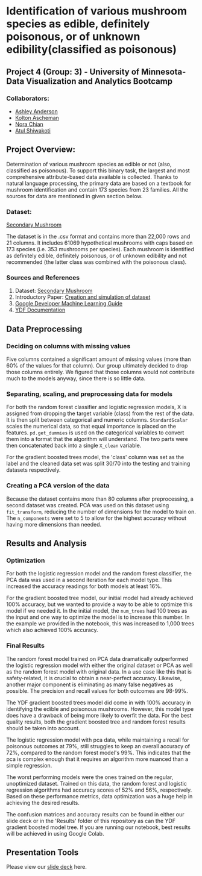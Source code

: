 # Identification of various mushroom species as edible, definitely poisonous, or of unknown edibility(classified as poisonous)

## Project 4 (Group: 3) - University of Minnesota- Data Visualization and Analytics Bootcamp

### Collaborators:
* [Ashley Anderson](https://github.com/AshleyKAnderson) <br>
* [Kolton Ascheman](https://github.com/K01t0N) <br>
* [Nora Chian](https://github.com/ndchian)<br>
* [Atul Shiwakoti](https://github.com/atulshi)<br>

## Project Overview:
Determination of various mushroom species as edible or not (also, classified as poisonous). To support this binary task, the largest and most comprehensive attribute-based data available is collected. Thanks to natural language processing, the primary data are based on a textbook for mushroom identification and contain 173 species from 23 families. All the sources for data are mentioned in given section below.
    
### Dataset: 
[Secondary Mushroom](https://archive.ics.uci.edu/dataset/848/secondary+mushroom+dataset)

The dataset is in the .csv format and contains more than 22,000 rows and 21 columns. It includes 61069 hypothetical mushrooms with caps based on 173 species (i.e. 353 mushrooms per species). Each mushroom is identified as definitely edible, definitely poisonous, or of unknown edibility and not recommended (the latter class was combined with the poisonous class).

### Sources and References
   1)  Dataset: [Secondary Mushroom](https://archive.ics.uci.edu/dataset/848/secondary+mushroom+dataset)
   2)  Introductory Paper: [Creation and simulation of dataset](https://www.semanticscholar.org/paper/Mushroom-data-creation%2C-curation%2C-and-simulation-to-Wagner-Heider/336be248b6f1c5d77c3c93e89f2e19e7344b0250)
   3)  [Google Developer Machine Learning Guide](https://developers.google.com/machine-learning/decision-forests/practice)
   4)  [YDF Documentation](https://ydf.readthedocs.io/en/stable/)

## Data Preprocessing

### Deciding on columns with missing values
Five columns contained a significant amount of missing values (more than 60% of the values for that column). Our group ultimately decided to drop those columns entirely. We figured that those columns would not contribute much to the models anyway, since there is so little data.

### Separating, scaling, and preprocessing data for models

For both the random forest classifier and logistic regression models, X is assigned from dropping the target variable (class) from the rest of the data. It is then split between categorical and numeric columns. `StandardScalar` scales the numerical data, so that equal importance is placed on the features. `pd.get_dummies` is used on the categorical variables to convert them into a format that the algorithm will understand. The two parts were then concatenated back into a single `X_clean` variable.

For the gradient boosted trees model, the 'class' column was set as the label and the cleaned data set was split 30/70 into the testing and training datasets respectively. 

### Creating a PCA version of the data

Because the dataset contains more than 80 columns after preprocessing, a second dataset was created. PCA was used on this dataset using `fit_transform`, reducing the number of dimensions for the model to train on. The `n_components` were set to 5 to allow for the highest accuracy without having more dimensions than needed.

## Results and Analysis

### Optimization

For both the logistic regression model and the random forest classifier, the PCA data was used in a second iteration for each model type. This increased the accuracy readings for both models at least 16%.

For the gradient boosted tree model, our initial model had already achieved 100% accuracy, but we wanted to provide a way to be able to optimize this model if we needed it. In the initial model, the `num_trees` had 100 trees as the input and one way to optimize the model is to increase this number. In the example we provided in the notebook, this was increased to 1,000 trees which also achieved 100% accuracy.

### Final Results

The random forest model trained on PCA data dramatically outperformed the logistic regression model with either the original dataset or PCA as well as the random forest model with original data. In a use case like this that is safety-related, it is crucial to obtain a near-perfect accuracy. Likewise, another major component is eliminating as many false negatives as possible. The precision and recall values for both outcomes are 98-99%.

The YDF gradient boosted trees model did come in with 100% accuracy in identifying the edible and poisonous mushrooms. However, this model type does have a drawback of being more likely to overfit the data. For the best quality results, both the gradient boosted tree and random forest results should be taken into account.

The logistic regression model with pca data, while maintaining a recall for poisonous outcomes at 79%, still struggles to keep an overall accuracy of 72%, compared to the random forest model's 99%. This indicates that the pca is complex enough that it requires an algorithm more nuanced than a simple regression.

The worst performing models were the ones trained on the regular, unoptimized dataset. Trained on this data, the random forest and logistic regression algorithms had accuracy scores of 52% and 56%, respectively. Based on these performance metrics, data optimization was a huge help in achieving the desired results.

The confusion matrices and accuracy results can be found in either our slide deck or in the 'Results' folder of this repository as can the YDF gradient boosted model tree. If you are running our notebook, best results will be achieved in using Google Colab. 

## Presentation Tools

Please view our [slide deck](https://docs.google.com/presentation/d/1fP5_myl5a4beyzoj1ECBHwvMkO1uI4Y_84e1jNgDBOE/edit?usp=sharing) here. 
